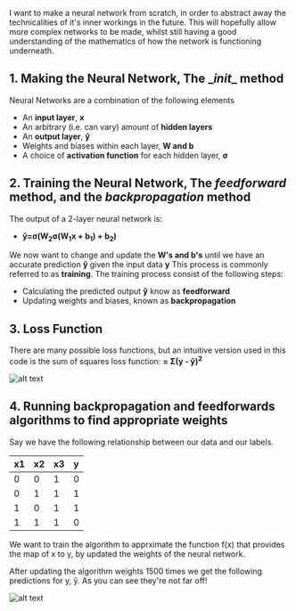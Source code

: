 I want to make a neural network from scratch, in order to abstract away the technicalities of it's inner workings in the future. This will hopefully allow more complex networks to be made, whilst still having a good understanding of the mathematics of how the network is functioning underneath. 

## 1. Making the Neural Network, **The \__init__ method** 

Neural Networks are a combination of the following elements
* An **input layer**, **x**
* An arbitrary (i.e. can vary) amount of **hidden layers**
* An **output layer**, **ŷ**
* Weights and biases within each layer, **W and b**
* A choice of **activation function** for each hidden layer, **σ**

## 2. Training the Neural Network, **The ***feedforward*** method, and the ***backpropagation*** method**

The output of a 2-layer neural network is:
* **ŷ=σ(W<sub>2</sub>σ(W<sub>1</sub>x + b<sub>1</sub>) + b<sub>2</sub>)**

We now want to change and update the **W's and b's** until we have an accurate prediction **ŷ** given the input data **y**
This process is commonly referred to as **training**.
The training process consist of the following steps:
* Calculating the predicted output **ŷ** know as **feedforward**
* Updating weights and biases, known as **backpropagation**

## 3. Loss Function

There are many possible loss functions, but an intuitive version used in this code is the sum of squares loss function:
**= Σ(y - ŷ)<sup>2</sup>**

![alt text](https://user-images.githubusercontent.com/36263575/58904839-3de9e800-8700-11e9-883c-ac3740d77c84.png)

## 4. Running backpropagation and feedforwards algorithms to find appropriate weights

Say we have the following relationship between our data and our labels.

| x1 | x2 | x3 | y |
|----|----|----|---|
| 0  | 0  | 1  | 0 |
| 0  | 1  | 1  | 1 |
| 1  | 0  | 1  | 1 |
| 1  | 1  | 1  | 0 |

We want to train the algorithm to apprximate the function f(x) that provides the map of x to y, by updated the weights of the neural network.

After updating the algorithm weights 1500 times we get the following predictions for y, ŷ. As you can see they're not far off!

![alt text](https://user-images.githubusercontent.com/36263575/58977577-f1ff7780-87c1-11e9-9d9a-08883dc1e0b2.png)
